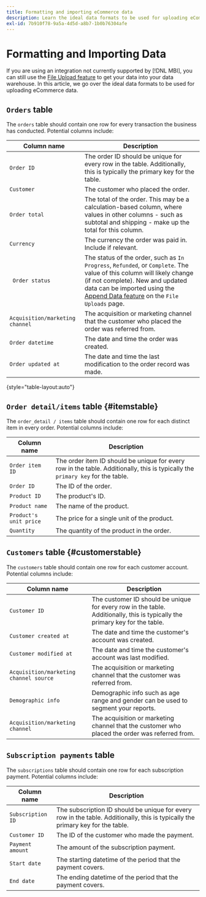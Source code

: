 ```yaml
---
title: Formatting and importing eCommerce data
description: Learn the ideal data formats to be used for uploading eCommerce data.
exl-id: 7b910f78-9a5a-4d5d-a8b7-1b0b76304afe
---
```

# Formatting and Importing Data

If you are using an integration not currently supported by [!DNL MBI], you can still use the [File Upload feature](using-file-uploader.md) to get your data into your data warehouse. In this article, we go over the ideal data formats to be used for uploading eCommerce data.

## `Orders` table

The `orders` table should contain one row for every transaction the business has conducted. Potential columns include:

| Column name | Description |
|----|----|
| `Order ID` | The order ID should be unique for every row in the table. Additionally, this is typically the primary key for the table. |
| `Customer` | The customer who placed the order. |
| `Order total` | The total of the order. This may be a calculation-based column, where values in other columns - such as subtotal and shipping - make up the total for this column. |
| `Currency` | The currency the order was paid in. Include if relevant. |
|` Order status` | The status of the order, such as `In Progress`, `Refunded`, or `Complete`. The value of this column will likely change (if not complete). New and updated data can be imported using the [Append Data feature](../../../data-analyst/importing-data/connecting-data/using-file-uploader.md) on the `File Uploads` page. |
| `Acquisition/marketing channel` | The acquisition or marketing channel that the customer who placed the order was referred from. |
| `Order datetime` | The date and time the order was created. |
| `Order updated at` | The date and time the last modification to the order record was made. |

{style="table-layout:auto"}

## `Order detail/items` table {#itemstable}

The `order_detail / items` table should contain one row for each distinct item in every order. Potential columns include:

| Column name| Description |
|----|----|
| `Order item ID` | The order item ID should be unique for every row in the table. Additionally, this is typically the `primary key` for the table. |
| `Order ID` | The ID of the order. |
| `Product ID` | The product's ID. |
| `Product name` | The name of the product. |
| `Product's unit price` | The price for a single unit of the product. |
| `Quantity` | The quantity of the product in the order. |

## `Customers` table {#customerstable}

The `customers` table should contain one row for each customer account. Potential columns include:

| Column name| Description |
|----|----|
| `Customer ID` | The customer ID should be unique for every row in the table. Additionally, this is typically the primary key for the table. |
| `Customer created at` | The date and time the customer's account was created. |
| `Customer modified at` | The date and time the customer's account was last modified. |
| `Acquisition/marketing channel source` | The acquisition or marketing channel that the customer was referred from. |
| `Demographic info` | Demographic info such as age range and gender can be used to segment your reports.  |
| `Acquisition/marketing channel` | The acquisition or marketing channel that the customer who placed the order was referred from. |

## `Subscription payments` table

The `subscriptions` table should contain one row for each subscription payment. Potential columns include:

| Column name| Description |
|----|----|
| `Subscription ID` | The subscription ID should be unique for every row in the table. Additionally, this is typically the primary key for the table. |
| `Customer ID` | The ID of the customer who made the payment. |
| `Payment amount` | The amount of the subscription payment. |
| `Start date` | The starting datetime of the period that the payment covers. |
| `End date` | The ending datetime of the period that the payment covers. |
